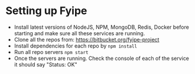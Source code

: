 # Setting up Fyipe

- Install latest versions of NodeJS, NPM, MongoDB, Redis, Docker before starting and make sure all these services are running.
- Clone all the repos from: https://bitbucket.org/fyipe-project
- Install dependencies for each repo by `npm install`
- Run all repo servers `npm start`
- Once the servers are running. Check the console of each of the service it should say "Status: OK" 
